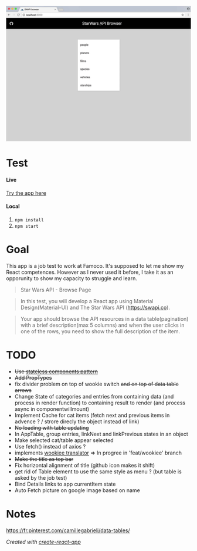 ![demo](./demo.gif "demo")

# Test

#### Live

[Try the app here](http://camillegabrieli.com/swapi_browser/)

#### Local

1. `npm install`
2.  `npm start`

# Goal

This app is a job test to work at Famoco.
It's supposed to let me show my React competences. However as I never used it before, I take it as an opporunity to show my capacity to struggle and learn.

>Star Wars API - Browse Page

>In this test, you will develop a React app using Material Design(Material-UI) and The Star Wars API (https://swapi.co).

>Your app should browse the API resources in a data table(pagination) with a brief description(max 5 columns) and when the user clicks in one of the rows, you need to show the full description of the item.

# TODO

- ~~Use [stateless components pattern](https://medium.com/@housecor/react-stateless-functional-components-nine-wins-you-might-have-overlooked-997b0d933dbc)~~
- ~~Add PropTypes~~
- fix divider problem on top of wookie switch ~~and on top of data table arrows~~
- Change State of categories and entries from containing data (and process in render function) to containing result to render (and process async in componentwillmount)
-  Implement Cache for cat items (fetch next and previous items in advence ? / strore direcly the object instead of link)
-  ~~No loading with table updating~~
-  In AppTable, group entries, linkNext and linkPrevious states in an object
-  Make selected cat/table appear selected
-  Use fetch() instead of axios ?
-  implements [wookiee translator](http://swapi.co/documentation#wookiee) => In progree in 'feat/wookiee' branch
-  ~~Make the title as top bar~~
-  Fix horizontal alignment of title (github icon makes it shift)
-  get rid of Table element to use the same style as menu ? (but table is asked by the job test)
-  Bind Details links to app currentItem state
-  Auto Fetch picture on google image based on name

# Notes

https://fr.pinterest.com/camillegabrieli/data-tables/

*Created with [create-react-app](./README\create-react-app.md)*
